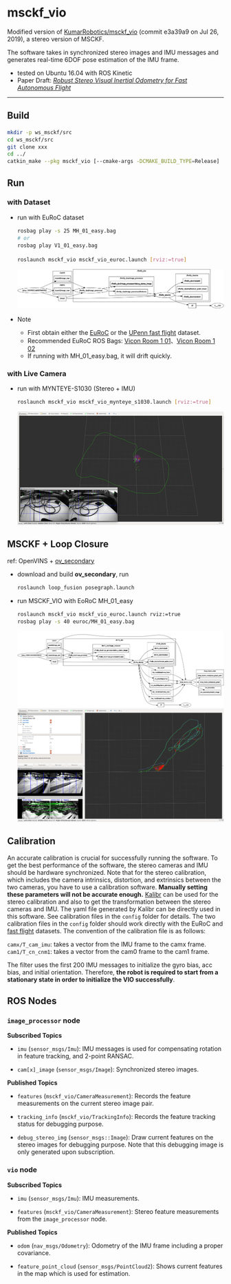 # msckf_vio

Modified version of [KumarRobotics/msckf_vio](https://github.com/KumarRobotics/msckf_vio) (commit e3a39a9 on Jul 26, 2019), a stereo version of MSCKF.

The software takes in synchronized stereo images and IMU messages and generates real-time 6DOF pose estimation of the IMU frame.

* tested on Ubuntu 16.04 with ROS Kinetic
* Paper Draft: *[Robust Stereo Visual Inertial Odometry for Fast Autonomous Flight](https://arxiv.org/abs/1712.00036)*

-----

## Build

```sh
mkdir -p ws_msckf/src
cd ws_msckf/src
git clone xxx
cd ../
catkin_make --pkg msckf_vio [--cmake-args -DCMAKE_BUILD_TYPE=Release]
```

## Run

### with Dataset

* run with EuRoC dataset
  ```sh
  rosbag play -s 25 MH_01_easy.bag
  # or
  rosbag play V1_01_easy.bag

  roslaunch msckf_vio msckf_vio_euroc.launch [rviz:=true]
  ```
  ![](images/msckf_vio_rosgraph.png)

* Note
  - First obtain either the [EuRoC](https://projects.asl.ethz.ch/datasets/doku.php?id=kmavvisualinertialdatasets) or the [UPenn fast flight](https://github.com/KumarRobotics/msckf_vio/wiki/Dataset) dataset.
  - Recommended EuRoC ROS Bags: [Vicon Room 1 01](http://robotics.ethz.ch/~asl-datasets/ijrr_euroc_mav_dataset/vicon_room1/V1_01_easy/V1_01_easy.bag)、[Vicon Room 1 02](http://robotics.ethz.ch/~asl-datasets/ijrr_euroc_mav_dataset/vicon_room1/V1_02_easy/V1_02_easy.bag)
  - If running with MH_01_easy.bag, it will drift quickly.

### with Live Camera

* run with MYNTEYE-S1030 (Stereo + IMU)
  ```sh
  roslaunch msckf_vio msckf_vio_mynteye_s1030.launch [rviz:=true]
  ```
  ![](images/msckf_vio_mynteye_s1030.png)

## MSCKF + Loop Closure

ref: OpenVINS + [ov_secondary](https://github.com/rpng/ov_secondary)

* download and build **ov_secondary**, run
  ```sh
  roslaunch loop_fusion posegraph.launch
  ```

* run MSCKF_VIO with EoRoC MH_01_easy
  ```sh
  roslaunch msckf_vio msckf_vio_euroc.launch rviz:=true
  rosbag play -s 40 euroc/MH_01_easy.bag
  ```
  ![](images/msckf_vio_loop_rosgraph.png)
  ![](images/msckf_vio_loop.png)

## Calibration

An accurate calibration is crucial for successfully running the software. To get the best performance of the software, the stereo cameras and IMU should be hardware synchronized. Note that for the stereo calibration, which includes the camera intrinsics, distortion, and extrinsics between the two cameras, you have to use a calibration software. **Manually setting these parameters will not be accurate enough.** [Kalibr](https://github.com/ethz-asl/kalibr) can be used for the stereo calibration and also to get the transformation between the stereo cameras and IMU. The yaml file generated by Kalibr can be directly used in this software. See calibration files in the `config` folder for details. The two calibration files in the `config` folder should work directly with the EuRoC and [fast flight](https://github.com/KumarRobotics/msckf_vio/wiki) datasets. The convention of the calibration file is as follows:

`camx/T_cam_imu`: takes a vector from the IMU frame to the camx frame.
`cam1/T_cn_cnm1`: takes a vector from the cam0 frame to the cam1 frame.

The filter uses the first 200 IMU messages to initialize the gyro bias, acc bias, and initial orientation. Therefore, **the robot is required to start from a stationary state in order to initialize the VIO successfully**.


## ROS Nodes

### `image_processor` node

**Subscribed Topics**

* `imu` (`sensor_msgs/Imu`): IMU messages is used for compensating rotation in feature tracking, and 2-point RANSAC.

* `cam[x]_image` (`sensor_msgs/Image`): Synchronized stereo images.

**Published Topics**

* `features` (`msckf_vio/CameraMeasurement`): Records the feature measurements on the current stereo image pair.

* `tracking_info` (`msckf_vio/TrackingInfo`): Records the feature tracking status for debugging purpose.

* `debug_stereo_img` (`sensor_msgs::Image`): Draw current features on the stereo images for debugging purpose. Note that this debugging image is only generated upon subscription.

### `vio` node

**Subscribed Topics**

* `imu` (`sensor_msgs/Imu`): IMU measurements.

* `features` (`msckf_vio/CameraMeasurement`): Stereo feature measurements from the `image_processor` node.

**Published Topics**

* `odom` (`nav_msgs/Odometry`): Odometry of the IMU frame including a proper covariance.

* `feature_point_cloud` (`sensor_msgs/PointCloud2`): Shows current features in the map which is used for estimation.
